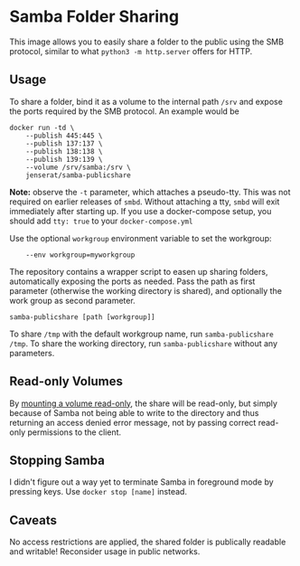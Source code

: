 # Samba Folder Sharing

This image allows you to easily share a folder to the public using the SMB protocol, similar to what `python3 -m http.server` offers for HTTP.

## Usage

To share a folder, bind it as a volume to the internal path `/srv` and expose the ports required by the SMB protocol. An example would be

	docker run -td \
		--publish 445:445 \
		--publish 137:137 \
		--publish 138:138 \
		--publish 139:139 \
		--volume /srv/samba:/srv \
		jenserat/samba-publicshare

**Note:** observe the `-t` parameter, which attaches a pseudo-tty. This was not required on earlier releases of `smbd`. Without attaching a tty, `smbd` will exit immediately after starting up.
If you use a docker-compose setup, you should add `tty: true` to your `docker-compose.yml`

Use the optional `workgroup` environment variable to set the workgroup:

		--env workgroup=myworkgroup

The repository contains a wrapper script to easen up sharing folders, automatically exposing the ports as needed. Pass the path as first parameter (otherwise the working directory is shared), and optionally the work group as second parameter.

	samba-publicshare [path [workgroup]]

To share `/tmp` with the default workgroup name, run `samba-publicshare /tmp`. To share the working directory, run `samba-publicshare` without any parameters.

## Read-only Volumes

By [mounting a volume read-only](https://docs.docker.com/userguide/dockervolumes/#mount-a-host-directory-as-a-data-volume), the share will be read-only, but simply because of Samba not being able to write to the directory and thus returning an access denied error message, not by passing correct read-only permissions to the client.

## Stopping Samba

I didn't figure out a way yet to terminate Samba in foreground mode by pressing keys. Use `docker stop [name]` instead.

## Caveats

No access restrictions are applied, the shared folder is publically readable and writable! Reconsider usage in public networks.
